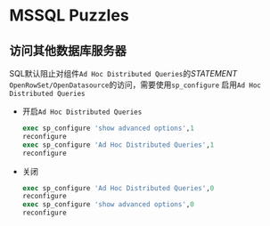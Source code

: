 #	MSSQL Puzzles

##	访问其他数据库服务器

SQL默认阻止对组件`Ad Hoc Distributed Queries`的*STATEMENT*
`OpenRowSet/OpenDatasource`的访问，需要使用`sp_configure`
启用`Ad Hoc Distributed Queries`

-	开启`Ad Hoc Distributed Queries`

	```sql
	exec sp_configure 'show advanced options',1
	reconfigure
	exec sp_configure 'Ad Hoc Distributed Queries',1
	reconfigure
	```

-	关闭

	```sql
	exec sp_configure 'Ad Hoc Distributed Queries',0
	reconfigure
	exec sp_configure 'show advanced options',0
	reconfigure
	```

